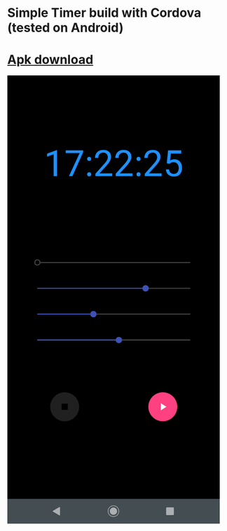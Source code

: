 # Simple Timer build with Cordova (tested on Android)

# [Apk download]()

![screenshot android](Screenshot_20200402-161330.png)
